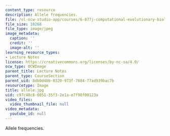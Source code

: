 ```yaml
---
content_type: resource
description: Allele frequencies.
file: /ol-ocw-studio-app/courses/6-877j-computational-evolutionary-biology-fall-2005/c97c48c8085135f32e1ae7f98f00123a_allele.jpg
file_size: 10268
file_type: image/jpeg
image_metadata:
  caption: ''
  credit: ''
  image-alt: ''
learning_resource_types:
- Lecture Notes
license: https://creativecommons.org/licenses/by-nc-sa/4.0/
ocw_type: OCWImage
parent_title: Lecture Notes
parent_type: CourseSection
parent_uid: 8db0d4bb-8320-973f-7884-77ad939bac7b
resourcetype: Image
title: allele.jpg
uid: c97c48c8-0851-35f3-2e1a-e7f98f00123a
video_files:
  video_thumbnail_file: null
video_metadata:
  youtube_id: null
---
```

Allele frequencies.